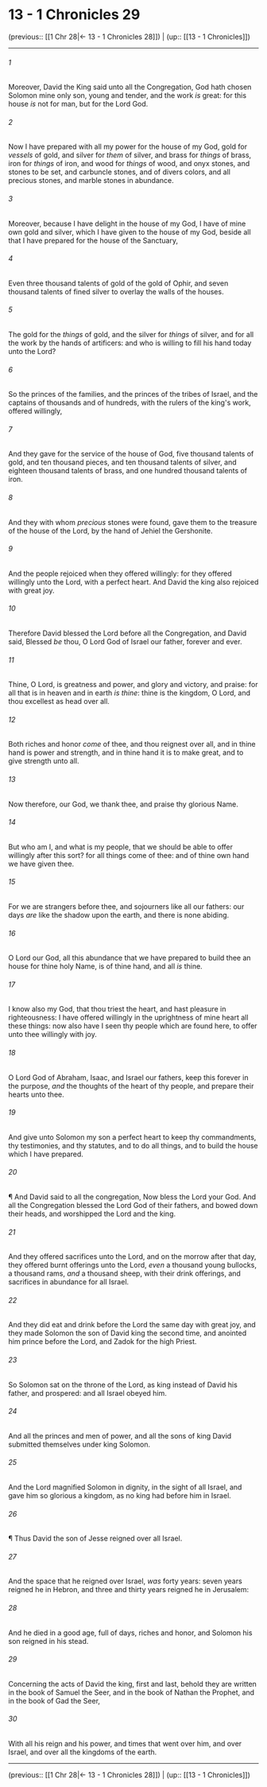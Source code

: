 # 13 - 1 Chronicles 29

(previous:: [[1 Chr 28|← 13 - 1 Chronicles 28]]) | (up:: [[13 - 1 Chronicles]])

***


###### 1 
Moreover, David the King said unto all the Congregation, God hath chosen Solomon mine only son, young and tender, and the work _is_ great: for this house _is_ not for man, but for the Lord God. 

###### 2 
Now I have prepared with all my power for the house of my God, gold for _vessels_ of gold, and silver for _them_ of silver, and brass for _things_ of brass, iron for _things_ of iron, and wood for _things_ of wood, and onyx stones, and stones to be set, and carbuncle stones, and of divers colors, and all precious stones, and marble stones in abundance. 

###### 3 
Moreover, because I have delight in the house of my God, I have of mine own gold and silver, which I have given to the house of my God, beside all that I have prepared for the house of the Sanctuary, 

###### 4 
Even three thousand talents of gold of the gold of Ophir, and seven thousand talents of fined silver to overlay the walls of the houses. 

###### 5 
The gold for the _things_ of gold, and the silver for _things_ of silver, and for all the work by the hands of artificers: and who is willing to fill his hand today unto the Lord? 

###### 6 
So the princes of the families, and the princes of the tribes of Israel, and the captains of thousands and of hundreds, with the rulers of the king's work, offered willingly, 

###### 7 
And they gave for the service of the house of God, five thousand talents of gold, and ten thousand pieces, and ten thousand talents of silver, and eighteen thousand talents of brass, and one hundred thousand talents of iron. 

###### 8 
And they with whom _precious_ stones were found, gave them to the treasure of the house of the Lord, by the hand of Jehiel the Gershonite. 

###### 9 
And the people rejoiced when they offered willingly: for they offered willingly unto the Lord, with a perfect heart. And David the king also rejoiced with great joy. 

###### 10 
Therefore David blessed the Lord before all the Congregation, and David said, Blessed _be_ thou, O Lord God of Israel our father, forever and ever. 

###### 11 
Thine, O Lord, is greatness and power, and glory and victory, and praise: for all that is in heaven and in earth _is thine_: thine is the kingdom, O Lord, and thou excellest as head over all. 

###### 12 
Both riches and honor _come_ of thee, and thou reignest over all, and in thine hand is power and strength, and in thine hand it is to make great, and to give strength unto all. 

###### 13 
Now therefore, our God, we thank thee, and praise thy glorious Name. 

###### 14 
But who am I, and what is my people, that we should be able to offer willingly after this sort? for all things come of thee: and of thine own hand we have given thee. 

###### 15 
For we are strangers before thee, and sojourners like all our fathers: our days _are_ like the shadow upon the earth, and there is none abiding. 

###### 16 
O Lord our God, all this abundance that we have prepared to build thee an house for thine holy Name, is of thine hand, and all _is_ thine. 

###### 17 
I know also my God, that thou triest the heart, and hast pleasure in righteousness: I have offered willingly in the uprightness of mine heart all these things: now also have I seen thy people which are found here, to offer unto thee willingly with joy. 

###### 18 
O Lord God of Abraham, Isaac, and Israel our fathers, keep this forever in the purpose, _and_ the thoughts of the heart of thy people, and prepare their hearts unto thee. 

###### 19 
And give unto Solomon my son a perfect heart to keep thy commandments, thy testimonies, and thy statutes, and to do all things, and to build the house which I have prepared. 

###### 20 
¶ And David said to all the congregation, Now bless the Lord your God. And all the Congregation blessed the Lord God of their fathers, and bowed down their heads, and worshipped the Lord and the king. 

###### 21 
And they offered sacrifices unto the Lord, and on the morrow after that day, they offered burnt offerings unto the Lord, _even_ a thousand young bullocks, a thousand rams, _and_ a thousand sheep, with their drink offerings, and sacrifices in abundance for all Israel. 

###### 22 
And they did eat and drink before the Lord the same day with great joy, and they made Solomon the son of David king the second time, and anointed him prince before the Lord, and Zadok for the high Priest. 

###### 23 
So Solomon sat on the throne of the Lord, as king instead of David his father, and prospered: and all Israel obeyed him. 

###### 24 
And all the princes and men of power, and all the sons of king David submitted themselves under king Solomon. 

###### 25 
And the Lord magnified Solomon in dignity, in the sight of all Israel, and gave him so glorious a kingdom, as no king had before him in Israel. 

###### 26 
¶ Thus David the son of Jesse reigned over all Israel. 

###### 27 
And the space that he reigned over Israel, _was_ forty years: seven years reigned he in Hebron, and three and thirty years reigned he in Jerusalem: 

###### 28 
And he died in a good age, full of days, riches and honor, and Solomon his son reigned in his stead. 

###### 29 
Concerning the acts of David the king, first and last, behold they are written in the book of Samuel the Seer, and in the book of Nathan the Prophet, and in the book of Gad the Seer, 

###### 30 
With all his reign and his power, and times that went over him, and over Israel, and over all the kingdoms of the earth.

***

(previous:: [[1 Chr 28|← 13 - 1 Chronicles 28]]) | (up:: [[13 - 1 Chronicles]])
